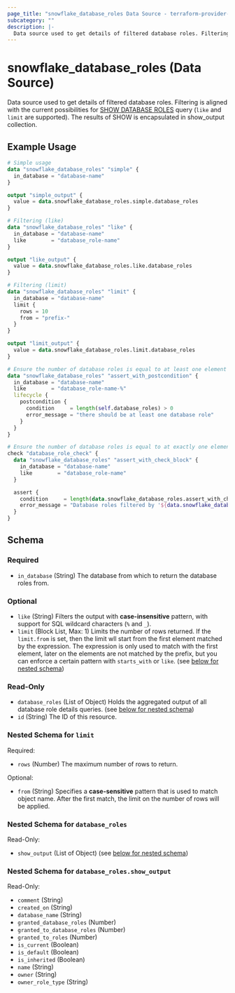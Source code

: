 ```yaml
---
page_title: "snowflake_database_roles Data Source - terraform-provider-snowflake"
subcategory: ""
description: |-
  Data source used to get details of filtered database roles. Filtering is aligned with the current possibilities for SHOW DATABASE ROLES https://docs.snowflake.com/en/sql-reference/sql/show-database-roles query (like and limit are supported). The results of SHOW is encapsulated in show_output collection.
---
```


# snowflake_database_roles (Data Source)

Data source used to get details of filtered database roles. Filtering is aligned with the current possibilities for [SHOW DATABASE ROLES](https://docs.snowflake.com/en/sql-reference/sql/show-database-roles) query (`like` and `limit` are supported). The results of SHOW is encapsulated in show_output collection.

## Example Usage

```terraform
# Simple usage
data "snowflake_database_roles" "simple" {
  in_database = "database-name"
}

output "simple_output" {
  value = data.snowflake_database_roles.simple.database_roles
}

# Filtering (like)
data "snowflake_database_roles" "like" {
  in_database = "database-name"
  like        = "database_role-name"
}

output "like_output" {
  value = data.snowflake_database_roles.like.database_roles
}

# Filtering (limit)
data "snowflake_database_roles" "limit" {
  in_database = "database-name"
  limit {
    rows = 10
    from = "prefix-"
  }
}

output "limit_output" {
  value = data.snowflake_database_roles.limit.database_roles
}

# Ensure the number of database roles is equal to at least one element (with the use of postcondition)
data "snowflake_database_roles" "assert_with_postcondition" {
  in_database = "database-name"
  like        = "database_role-name-%"
  lifecycle {
    postcondition {
      condition     = length(self.database_roles) > 0
      error_message = "there should be at least one database role"
    }
  }
}

# Ensure the number of database roles is equal to at exactly one element (with the use of check block)
check "database_role_check" {
  data "snowflake_database_roles" "assert_with_check_block" {
    in_database = "database-name"
    like        = "database_role-name"
  }

  assert {
    condition     = length(data.snowflake_database_roles.assert_with_check_block.database_roles) == 1
    error_message = "Database roles filtered by '${data.snowflake_database_roles.assert_with_check_block.like}' returned ${length(data.snowflake_database_roles.assert_with_check_block.database_roles)} database roles where one was expected"
  }
}
```

<!-- schema generated by tfplugindocs -->
## Schema

### Required

- `in_database` (String) The database from which to return the database roles from.

### Optional

- `like` (String) Filters the output with **case-insensitive** pattern, with support for SQL wildcard characters (`%` and `_`).
- `limit` (Block List, Max: 1) Limits the number of rows returned. If the `limit.from` is set, then the limit wll start from the first element matched by the expression. The expression is only used to match with the first element, later on the elements are not matched by the prefix, but you can enforce a certain pattern with `starts_with` or `like`. (see [below for nested schema](#nestedblock--limit))

### Read-Only

- `database_roles` (List of Object) Holds the aggregated output of all database role details queries. (see [below for nested schema](#nestedatt--database_roles))
- `id` (String) The ID of this resource.

<a id="nestedblock--limit"></a>
### Nested Schema for `limit`

Required:

- `rows` (Number) The maximum number of rows to return.

Optional:

- `from` (String) Specifies a **case-sensitive** pattern that is used to match object name. After the first match, the limit on the number of rows will be applied.


<a id="nestedatt--database_roles"></a>
### Nested Schema for `database_roles`

Read-Only:

- `show_output` (List of Object) (see [below for nested schema](#nestedobjatt--database_roles--show_output))

<a id="nestedobjatt--database_roles--show_output"></a>
### Nested Schema for `database_roles.show_output`

Read-Only:

- `comment` (String)
- `created_on` (String)
- `database_name` (String)
- `granted_database_roles` (Number)
- `granted_to_database_roles` (Number)
- `granted_to_roles` (Number)
- `is_current` (Boolean)
- `is_default` (Boolean)
- `is_inherited` (Boolean)
- `name` (String)
- `owner` (String)
- `owner_role_type` (String)
